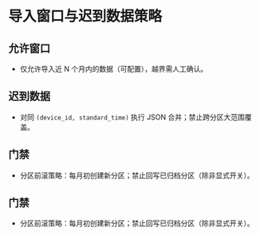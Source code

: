 # 导入窗口与迟到数据策略

## 允许窗口
- 仅允许导入近 N 个月内的数据（可配置），越界需人工确认。

## 迟到数据
- 对同 `(device_id, standard_time)` 执行 JSON 合并；禁止跨分区大范围覆盖。

## 门禁
- 分区前滚策略：每月初创建新分区；禁止回写已归档分区（除非显式开关）。

## 门禁
- 分区前滚策略：每月初创建新分区；禁止回写已归档分区（除非显式开关）。